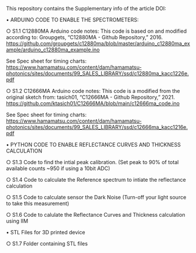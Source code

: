 This repository contains the Supplementary info of the article DOI: 

• ARDUINO CODE TO ENABLE THE SPECTROMETERS:

○ S1.1 C12880MA Arduino code notes:
This code is based on and modified according to: Groupgets, “C12880MA - Github Repository,” 2016.  https://github.com/groupgets/c12880ma/blob/master/arduino_c12880ma_example/arduino_c12880ma_example.ino

See Spec sheet for timing charts: 
https://www.hamamatsu.com/content/dam/hamamatsu-photonics/sites/documents/99_SALES_LIBRARY/ssd/c12880ma_kacc1226e.pdf

○ S1.2 C12666MA Arduino code notes:
This code is a modified from the original sketch from: tasich01, “C12666MA - Github Repository,” 2021. 
https://github.com/ktasich01/C12666MA/blob/main/c12666ma_code.ino

See Spec sheet for timing charts:
https://www.hamamatsu.com/content/dam/hamamatsu-photonics/sites/documents/99_SALES_LIBRARY/ssd/c12666ma_kacc1216e.pdf


• PYTHON CODE TO ENABLE REFLECTANCE CURVES AND THICKNESS CALCULATION

○ S1.3 Code to find the intial peak calibration. (Set peak to 90% of total available counts ~950 if using a 10bit ADC)

○ S1.4 Code to calculate the Reference spectrum to intiate the reflectance calculation

○ S1.5 Code to calculate sensor the Dark Noise (Turn-off your light source to take this measurement)

○ S1.6 Code to calulate the Reflectance Curves and Thickness calculation using IIM 


• STL Files for 3D printed device

○ S1.7 Folder containing STL files

